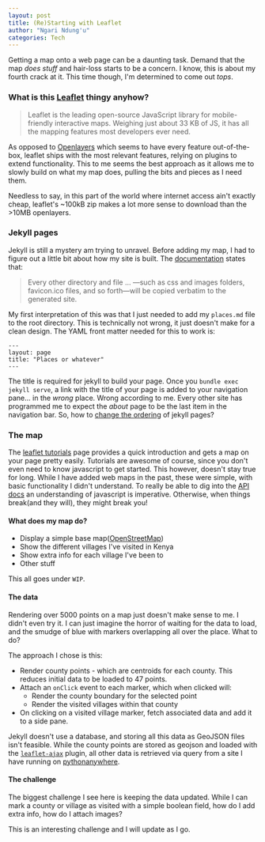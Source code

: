 ```yaml
---
layout: post
title: (Re)Starting with Leaflet
author: "Ngari Ndung'u"
categories: Tech
---
```


Getting a map onto a web page can be a daunting task. Demand that the map *does stuff* and hair-loss starts to be a concern. I know, this is about my fourth crack at it. This time though, I'm determined to come out *tops*.

### What is this [Leaflet] thingy anyhow?

> Leaflet is the leading open-source JavaScript library for mobile-friendly interactive maps. Weighing just about 33 KB of JS, it has all the mapping features most developers ever need.

As opposed to [Openlayers] which seems to have every feature out-of-the-box, leaflet ships with the most relevant features, relying on plugins to extend functionality. This to me seems the best approach as it allows me to slowly build on what my map does, pulling the bits and pieces as I need them.

Needless to say, in this part of the world where internet access ain't exactly cheap, leaflet's ~100kB zip makes a lot more sense to download than the >10MB openlayers.

### Jekyll pages
Jekyll is still a mystery am trying to unravel. Before adding my map, I had to figure out a little bit about how my site is built. The [documentation] states that:

> Every other directory and file ... —such as css and images folders, favicon.ico files, and so forth—will be copied verbatim to the generated site.

My first interpretation of this was that I just needed to add my `places.md` file to the root directory. This is technically not wrong, it just doesn't make for a clean design. The YAML front matter needed for this to work is:

~~~
---
layout: page
title: "Places or whatever"
---
~~~

The title is required for jekyll to build your page. Once you `bundle exec jekyll serve`, a link with the title of your page is added to your navigation pane... in the *wrong* place. Wrong according to me. Every other site has programmed me to expect the *about* page to be the last item in the navigation bar. So, how to [change the ordering] of jekyll pages?

### The map
The [leaflet tutorials] page provides a quick introduction and gets a map on your page pretty easily. Tutorials are awesome of course, since you don't even need to know javascript to get started. This however, doesn't stay true for long. While I have added web maps in the past, these were simple, with basic functionality I didn't understand. To really be able to dig into the [API docs] an understanding of javascript is imperative. Otherwise, when things break(and they will), they might break you!

#### What does my map do?

- Display a simple base map([OpenStreetMap])
- Show the different villages I've visited in Kenya
- Show extra info for each village I've been to
- Other stuff

This all goes under `WIP`.

#### The data
Rendering over 5000 points on a map just doesn't make sense to me. I didn't even try it. I can just imagine the horror of waiting for the data to load, and the smudge of blue with markers overlapping all over the place. What to do?

The approach I chose is this:

- Render county points - which are centroids for each county. This reduces initial data to be loaded to 47 points.
- Attach an `onClick` event to each marker, which when clicked will:
  - Render the county boundary for the selected point
  - Render the visited villages within that county
- On clicking on a visited village marker, fetch associated data and add it to a side pane.

Jekyll doesn't use a database, and storing all this data as GeoJSON files isn't feasible. While the county points are stored as geojson and loaded with the [`leaflet-ajax`] plugin, all other data is retrieved via query from a site I have running on [pythonanywhere].

#### The challenge
The biggest challenge I see here is keeping the data updated. While I can mark a county or village as visited with a simple boolean field, how do I add extra info, how do I attach images?

This is an interesting challenge and I will update as I go.

[Leaflet]: http://leafletjs.com/index.html
[Openlayers]: http://openlayers.org/
[documentation]: https://jekyllrb.com/docs/structure/
[change the ordering]: http://stackoverflow.com/questions/9053066/sorted-navigation-menu-with-jekyll-and-liquid
[leaflet tutorials]: http://leafletjs.com/examples.html
[API docs]: https://leafletjs.com/reference-1.0.3.html
[OpenStreetMap]: http://www.openstreetmap.org/
[`leaflet-ajax`]: https://github.com/calvinmetcalf/leaflet-ajax
[pythonanywhere]: https://www.pythonanywhere.com/
